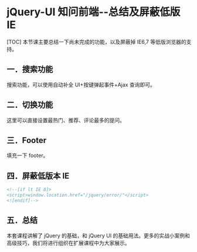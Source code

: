 # jQuery-UI 知问前端--总结及屏蔽低版 IE
[TOC]
本节课主要总结一下尚未完成的功能，以及屏蔽掉 IE6,7 等低版浏览器的支持。

## 一．搜索功能
搜索功能，可以使用自动补全 UI+按键弹起事件+Ajax 查询即可。

## 二．切换功能
这里可以直接设置最热门、推荐、评论最多的提问。

## 三．Footer
填充一下 footer。

## 四．屏蔽低版本 IE
```html
<!--[if lt IE 8]>
<script>window.location.href="/jquery/error/"</script>
<![endif]-->
```

## 五．总结
本套课程讲解了 jQuery 的基础，和 jQuery UI 的基础用法。更多的实战小案例和高级技巧，我们将进行组织在扩展课程中为大家展示。